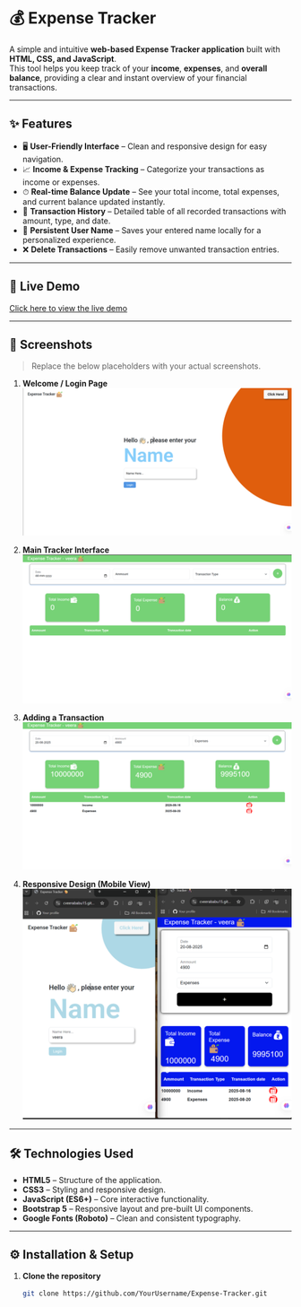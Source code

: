 # 💰 Expense Tracker

A simple and intuitive **web-based Expense Tracker application** built with **HTML, CSS, and JavaScript**.  
This tool helps you keep track of your **income**, **expenses**, and **overall balance**, providing a clear and instant overview of your financial transactions.

---

## ✨ Features
- 🖥 **User-Friendly Interface** – Clean and responsive design for easy navigation.
- 📈 **Income & Expense Tracking** – Categorize your transactions as income or expenses.
- ⏱ **Real-time Balance Update** – See your total income, total expenses, and current balance updated instantly.
- 📜 **Transaction History** – Detailed table of all recorded transactions with amount, type, and date.
- 🙋 **Persistent User Name** – Saves your entered name locally for a personalized experience.
- ❌ **Delete Transactions** – Easily remove unwanted transaction entries.

---

## 🚀 Live Demo
[Click here to view the live demo](https://cveerababu15.github.io/Expensive-Tracker/)  


---

## 📸 Screenshots
> Replace the below placeholders with your actual screenshots.

1. **Welcome / Login Page**  
   ![Login Page](login.png)

2. **Main Tracker Interface**  
   ![Main Tracker](MainPage.png)

3. **Adding a Transaction**  
   ![Add Transaction](Main-value.png)

4. **Responsive Design (Mobile View)**  
   ![Mobile View](mobileresponsive.png)

---

## 🛠️ Technologies Used
- **HTML5** – Structure of the application.
- **CSS3** – Styling and responsive design.
- **JavaScript (ES6+)** – Core interactive functionality.
- **Bootstrap 5** – Responsive layout and pre-built UI components.
- **Google Fonts (Roboto)** – Clean and consistent typography.

---

## ⚙️ Installation & Setup
1. **Clone the repository**
   ```bash
   git clone https://github.com/YourUsername/Expense-Tracker.git
